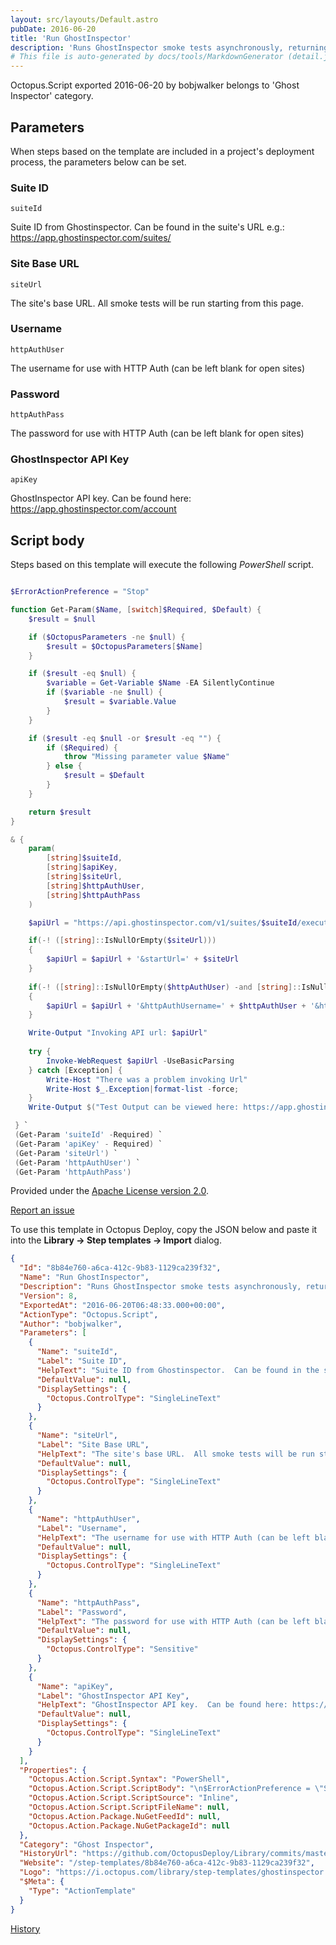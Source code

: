 ```yaml
---
layout: src/layouts/Default.astro
pubDate: 2016-06-20
title: 'Run GhostInspector'
description: 'Runs GhostInspector smoke tests asynchronously, returning immediately'
# This file is auto-generated by docs/tools/MarkdownGenerator (detail.js)
---
```


Octopus.Script exported 2016-06-20 by bobjwalker belongs to 'Ghost Inspector' category.

## Parameters

When steps based on the template are included in a project's deployment process, the parameters below can be set.


<div class="param">

### Suite ID

`suiteId`

Suite ID from Ghostinspector.  Can be found in the suite's URL e.g.: 
https://app.ghostinspector.com/suites/<suiteID>

</div>
        
<div class="param">

### Site Base URL

`siteUrl`

The site's base URL.  All smoke tests will be run starting from this page.

</div>
        
<div class="param">

### Username

`httpAuthUser`

The username for use with HTTP Auth (can be left blank for open sites)

</div>
        
<div class="param">

### Password

`httpAuthPass`

The password for use with HTTP Auth (can be left blank for open sites)

</div>
        
<div class="param">

### GhostInspector API Key

`apiKey`

GhostInspector API key.  Can be found here: https://app.ghostinspector.com/account

</div>
        

## Script body

Steps based on this template will execute the following *PowerShell* script.

```PowerShell

$ErrorActionPreference = "Stop" 

function Get-Param($Name, [switch]$Required, $Default) {
    $result = $null

    if ($OctopusParameters -ne $null) {
        $result = $OctopusParameters[$Name]
    }

    if ($result -eq $null) {
        $variable = Get-Variable $Name -EA SilentlyContinue   
        if ($variable -ne $null) {
            $result = $variable.Value
        }
    }

    if ($result -eq $null -or $result -eq "") {
        if ($Required) {
            throw "Missing parameter value $Name"
        } else {
            $result = $Default
        }
    }

    return $result
}

& {
    param(
		[string]$suiteId,
		[string]$apiKey,
		[string]$siteUrl,
		[string]$httpAuthUser,
		[string]$httpAuthPass
    ) 

	$apiUrl = "https://api.ghostinspector.com/v1/suites/$suiteId/execute/?immediate=1&apiKey=" + $apiKey

	if(-! ([string]::IsNullOrEmpty($siteUrl)))
	{
		$apiUrl = $apiUrl + '&startUrl=' + $siteUrl
	}
	
	if(-! ([string]::IsNullOrEmpty($httpAuthUser) -and [string]::IsNullOrEmpty($httpAuthPass)))
	{
		$apiUrl = $apiUrl + '&httpAuthUsername=' + $httpAuthUser + '&httpAuthPassword=' + $httpAuthPass
	}

	Write-Output "Invoking API url: $apiUrl" 
	
    try {
		Invoke-WebRequest $apiUrl -UseBasicParsing
    } catch [Exception] {
        Write-Host "There was a problem invoking Url"
        Write-Host $_.Exception|format-list -force;
    }
    Write-Output $("Test Output can be viewed here: https://app.ghostinspector.com/suites/{0} -f $suiteId")

 } `
 (Get-Param 'suiteId' -Required) `
 (Get-Param 'apiKey' - Required) `
 (Get-Param 'siteUrl') `
 (Get-Param 'httpAuthUser') `
 (Get-Param 'httpAuthPass')
```

Provided under the [Apache License version 2.0](https://github.com/OctopusDeploy/Library/blob/master/LICENSE.txt).

[Report an issue](https://github.com/OctopusDeploy/Library/issues/new?assignees=&labels=&projects=&template=bug-report.yml&title=Issue%20with%20Run%20GhostInspector&step-template=Run%20GhostInspector)

<div class="get-json">

To use this template in Octopus Deploy, copy the JSON below and paste it into the **Library → Step templates → Import** dialog.

```json
{
  "Id": "8b84e760-a6ca-412c-9b83-1129ca239f32",
  "Name": "Run GhostInspector",
  "Description": "Runs GhostInspector smoke tests asynchronously, returning immediately",
  "Version": 8,
  "ExportedAt": "2016-06-20T06:48:33.000+00:00",
  "ActionType": "Octopus.Script",
  "Author": "bobjwalker",
  "Parameters": [
    {
      "Name": "suiteId",
      "Label": "Suite ID",
      "HelpText": "Suite ID from Ghostinspector.  Can be found in the suite's URL e.g.: \nhttps://app.ghostinspector.com/suites/<suiteID>",
      "DefaultValue": null,
      "DisplaySettings": {
        "Octopus.ControlType": "SingleLineText"
      }
    },
    {
      "Name": "siteUrl",
      "Label": "Site Base URL",
      "HelpText": "The site's base URL.  All smoke tests will be run starting from this page.",
      "DefaultValue": null,
      "DisplaySettings": {
        "Octopus.ControlType": "SingleLineText"
      }
    },
    {
      "Name": "httpAuthUser",
      "Label": "Username",
      "HelpText": "The username for use with HTTP Auth (can be left blank for open sites)",
      "DefaultValue": null,
      "DisplaySettings": {
        "Octopus.ControlType": "SingleLineText"
      }
    },
    {
      "Name": "httpAuthPass",
      "Label": "Password",
      "HelpText": "The password for use with HTTP Auth (can be left blank for open sites)",
      "DefaultValue": null,
      "DisplaySettings": {
        "Octopus.ControlType": "Sensitive"
      }
    },
    {
      "Name": "apiKey",
      "Label": "GhostInspector API Key",
      "HelpText": "GhostInspector API key.  Can be found here: https://app.ghostinspector.com/account",
      "DefaultValue": null,
      "DisplaySettings": {
        "Octopus.ControlType": "SingleLineText"
      }
    }
  ],
  "Properties": {
    "Octopus.Action.Script.Syntax": "PowerShell",
    "Octopus.Action.Script.ScriptBody": "\n$ErrorActionPreference = \"Stop\" \n\nfunction Get-Param($Name, [switch]$Required, $Default) {\n    $result = $null\n\n    if ($OctopusParameters -ne $null) {\n        $result = $OctopusParameters[$Name]\n    }\n\n    if ($result -eq $null) {\n        $variable = Get-Variable $Name -EA SilentlyContinue   \n        if ($variable -ne $null) {\n            $result = $variable.Value\n        }\n    }\n\n    if ($result -eq $null -or $result -eq \"\") {\n        if ($Required) {\n            throw \"Missing parameter value $Name\"\n        } else {\n            $result = $Default\n        }\n    }\n\n    return $result\n}\n\n& {\n    param(\n\t\t[string]$suiteId,\n\t\t[string]$apiKey,\n\t\t[string]$siteUrl,\n\t\t[string]$httpAuthUser,\n\t\t[string]$httpAuthPass\n    ) \n\n\t$apiUrl = \"https://api.ghostinspector.com/v1/suites/$suiteId/execute/?immediate=1&apiKey=\" + $apiKey\n\n\tif(-! ([string]::IsNullOrEmpty($siteUrl)))\n\t{\n\t\t$apiUrl = $apiUrl + '&startUrl=' + $siteUrl\n\t}\n\t\n\tif(-! ([string]::IsNullOrEmpty($httpAuthUser) -and [string]::IsNullOrEmpty($httpAuthPass)))\n\t{\n\t\t$apiUrl = $apiUrl + '&httpAuthUsername=' + $httpAuthUser + '&httpAuthPassword=' + $httpAuthPass\n\t}\n\n\tWrite-Output \"Invoking API url: $apiUrl\" \n\t\n    try {\n\t\tInvoke-WebRequest $apiUrl -UseBasicParsing\n    } catch [Exception] {\n        Write-Host \"There was a problem invoking Url\"\n        Write-Host $_.Exception|format-list -force;\n    }\n    Write-Output $(\"Test Output can be viewed here: https://app.ghostinspector.com/suites/{0} -f $suiteId\")\n\n } `\n (Get-Param 'suiteId' -Required) `\n (Get-Param 'apiKey' - Required) `\n (Get-Param 'siteUrl') `\n (Get-Param 'httpAuthUser') `\n (Get-Param 'httpAuthPass')",
    "Octopus.Action.Script.ScriptSource": "Inline",
    "Octopus.Action.Script.ScriptFileName": null,
    "Octopus.Action.Package.NuGetFeedId": null,
    "Octopus.Action.Package.NuGetPackageId": null
  },
  "Category": "Ghost Inspector",
  "HistoryUrl": "https://github.com/OctopusDeploy/Library/commits/master/step-templates//opt/buildagent/work/75443764cd38076d/step-templates/ghostinspector-runsuite.json",
  "Website": "/step-templates/8b84e760-a6ca-412c-9b83-1129ca239f32",
  "Logo": "https://i.octopus.com/library/step-templates/ghostinspector.png",
  "$Meta": {
    "Type": "ActionTemplate"
  }
}
```

[History](https://github.com/OctopusDeploy/Library/commits/master/step-templates/https://github.com/OctopusDeploy/Library/commits/master/step-templates//opt/buildagent/work/75443764cd38076d/step-templates/ghostinspector-runsuite.json)

</div>
